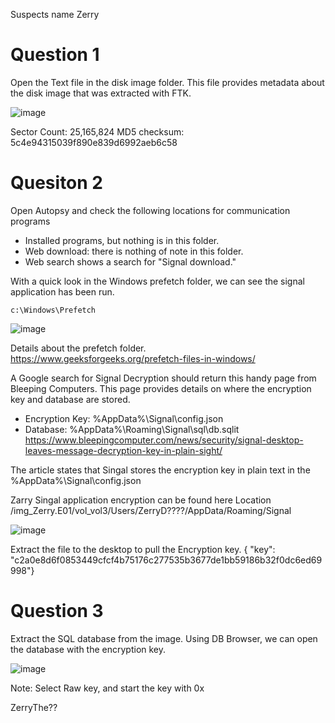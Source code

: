 Suspects name Zerry

# Question 1
Open the Text file in the disk image folder. This file provides metadata about the disk image that was extracted with FTK. 

![image](https://github.com/Shawn-Nichol/BlueTeam/assets/30714313/a607c886-c673-4f17-9ed2-a3b74bd08261)

Sector Count: 25,165,824
MD5 checksum: 5c4e94315039f890e839d6992aeb6c58


# Quesiton 2
Open Autopsy and check the following locations for communication programs
- Installed programs, but nothing is in this folder. 
- Web download: there is nothing of note in this folder.
- Web search shows a search for "Signal download." 

With a quick look in the Windows prefetch folder, we can see  the signal application has been run. 
```
c:\Windows\Prefetch
```
![image](https://github.com/Shawn-Nichol/BlueTeam/assets/30714313/b52418ce-788f-4cea-b5b2-a84f8040664f)

Details about the prefetch folder. </br>
https://www.geeksforgeeks.org/prefetch-files-in-windows/

A Google search for Signal Decryption should return this handy page from Bleeping Computers. This page provides details on where the encryption key and database are stored. 
- Encryption Key: %AppData%\Signal\config.json
- Database: %AppData%\Roaming\Signal\sql\db.sqlit
https://www.bleepingcomputer.com/news/security/signal-desktop-leaves-message-decryption-key-in-plain-sight/

The article states that Singal stores the encryption key in plain text in the %AppData%\Signal\config.json

Zarry Singal application encryption can be found here
Location	/img_Zerry.E01/vol_vol3/Users/ZerryD????/AppData/Roaming/Signal </br>

![image](https://github.com/Shawn-Nichol/BlueTeam/assets/30714313/7c772527-8ff5-4e40-892c-54811d9e0ca8)

Extract the file to the desktop to pull the Encryption key. 
{  "key": "c2a0e8d6f0853449cfcf4b75176c277535b3677de1bb59186b32f0dc6ed69998"}

# Question 3
Extract the SQL database from the image. Using DB Browser, we can open the database with the encryption key. 

![image](https://github.com/Shawn-Nichol/BlueTeam/assets/30714313/e3cf1a7a-2354-4270-bd48-7362389279b8)

Note: Select Raw key, and start the key with 0x


ZerryThe??

